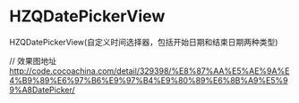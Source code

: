# HZQDatePickerView
HZQDatePickerView(自定义时间选择器，包括开始日期和结束日期两种类型)

// 效果图地址
http://code.cocoachina.com/detail/329398/%E8%87%AA%E5%AE%9A%E4%B9%89%E6%97%B6%E9%97%B4%E9%80%89%E6%8B%A9%E5%99%A8DatePicker/
